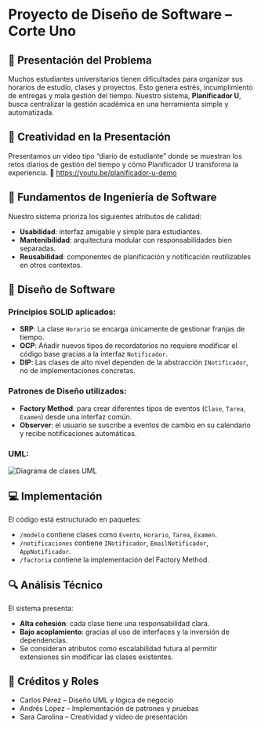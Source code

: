 # Proyecto de Diseño de Software – Corte Uno

## 🧠 Presentación del Problema
Muchos estudiantes universitarios tienen dificultades para organizar sus horarios de estudio, clases y proyectos. Esto genera estrés, incumplimiento de entregas y mala gestión del tiempo. Nuestro sistema, **Planificador U**, busca centralizar la gestión académica en una herramienta simple y automatizada.

## 🎨 Creatividad en la Presentación
Presentamos un video tipo “diario de estudiante” donde se muestran los retos diarios de gestión del tiempo y cómo Planificador U transforma la experiencia.
🎥 https://youtu.be/planificador-u-demo

## 🧱 Fundamentos de Ingeniería de Software
Nuestro sistema prioriza los siguientes atributos de calidad:
- **Usabilidad**: interfaz amigable y simple para estudiantes.
- **Mantenibilidad**: arquitectura modular con responsabilidades bien separadas.
- **Reusabilidad**: componentes de planificación y notificación reutilizables en otros contextos.

## 🧩 Diseño de Software

### Principios SOLID aplicados:
- **SRP**: La clase `Horario` se encarga únicamente de gestionar franjas de tiempo.
- **OCP**: Añadir nuevos tipos de recordatorios no requiere modificar el código base gracias a la interfaz `Notificador`.
- **DIP**: Las clases de alto nivel dependen de la abstracción `INotificador`, no de implementaciones concretas.

### Patrones de Diseño utilizados:
- **Factory Method**: para crear diferentes tipos de eventos (`Clase`, `Tarea`, `Examen`) desde una interfaz común.
- **Observer**: el usuario se suscribe a eventos de cambio en su calendario y recibe notificaciones automáticas.

### UML:
![Diagrama de clases UML](https://i.imgur.com/uml-ejemplo.png)

## 💻 Implementación
El código está estructurado en paquetes:
- `/modelo` contiene clases como `Evento`, `Horario`, `Tarea`, `Examen`.
- `/notificaciones` contiene `INotificador`, `EmailNotificador`, `AppNotificador`.
- `/factoria` contiene la implementación del Factory Method.

## 🔍 Análisis Técnico
El sistema presenta:
- **Alta cohesión**: cada clase tiene una responsabilidad clara.
- **Bajo acoplamiento**: gracias al uso de interfaces y la inversión de dependencias.
- Se consideran atributos como escalabilidad futura al permitir extensiones sin modificar las clases existentes.

## 👥 Créditos y Roles
- Carlos Pérez – Diseño UML y lógica de negocio
- Andrés López – Implementación de patrones y pruebas
- Sara Carolina – Creatividad y video de presentación
